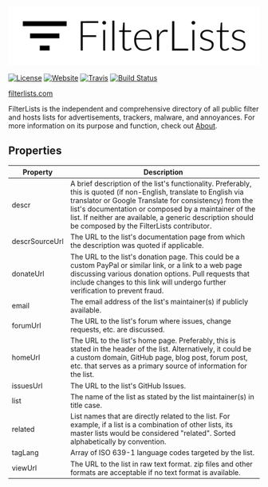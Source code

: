 ![FilterLists](https://github.com/collinbarrett/FilterLists/blob/master/imgs/logo_filterlists.png)

[![License](https://img.shields.io/badge/License-GPLv3-blue.svg)](https://github.com/collinbarrett/FilterLists/blob/master/LICENSE)
[![Website](https://img.shields.io/website-up-down-green-red/http/shields.io.svg)](https://filterlists.com/)
[![Travis](https://img.shields.io/travis/USER/REPO.svg?label=travis)](https://travis-ci.org/collinbarrett/FilterLists)
[![Build Status](https://travis-ci.org/collinbarrett/FilterLists.svg?branch=master)](https://travis-ci.org/collinbarrett/FilterLists)

[filterlists.com](https://filterlists.com)

FilterLists is the independent and comprehensive directory of all public filter and hosts lists for advertisements, trackers, malware, and annoyances. For more information on its purpose and function, check out [About](https://filterlists.com/about/).

## Properties

| Property       | Description                              |
| -------------- | ---------------------------------------- |
| descr          | A brief description of the list's functionality. Preferably, this is quoted (if non-English, translate to English via translator or Google Translate for consistency) from the list's documentation or composed by a maintainer of the list. If neither are available, a generic description should be composed by the FilterLists contributor. |
| descrSourceUrl | The URL to the list's documentation page from which the description was quoted if applicable. |
| donateUrl      | The URL to the list's donation page. This could be a custom PayPal or similar link, or a link to a web page discussing various donation options. Pull requests that include changes to this link will undergo further verification to prevent fraud. |
| email          | The email address of the list's maintainer(s) if publicly available. |
| forumUrl       | The URL to the list's forum where issues, change requests, etc. are discussed. |
| homeUrl        | The URL to the list's home page. Preferably, this is stated in the header of the list. Alternatively, it could be a custom domain, GitHub page, blog post, forum post, etc. that serves as a primary source of information for the list. |
| issuesUrl      | The URL to the list's GitHub Issues.     |
| list           | The name of the list as stated by the list maintainer(s) in title case. |
| related        | List names that are directly related to the list. For example, if a list is a combination of other lists, its master lists would be considered "related". Sorted alphabetically by convention. |
| tagLang        | Array of ISO 639-1 language codes targeted by the list. |
| viewUrl        | The URL to the list in raw text format. zip files and other formats are acceptable if no text format is available. |
